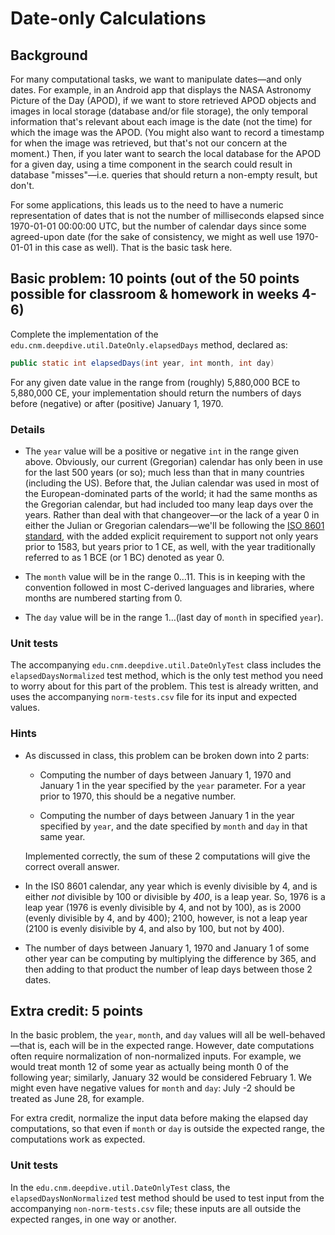 # Date-only Calculations

## Background

For many computational tasks, we want to manipulate dates&mdash;and only dates. For example, in an Android app that displays the NASA Astronomy Picture of the Day (APOD), if we want to store retrieved APOD objects and images in local storage (database and/or file storage), the only temporal information that's relevant about each image is the date (not the time) for which the image was the APOD. (You might also want to record a timestamp for when the image was retrieved, but that's not our concern at the moment.) Then, if you later want to search the local database for the APOD for a given day, using a time component in the search could result in database "misses"&mdash;i.e. queries that should return a non-empty result, but don't.

For some applications, this leads us to the need to have a numeric representation of dates that is not the number of milliseconds elapsed since 1970-01-01 00:00:00 UTC, but the number of calendar days since some agreed-upon date (for the sake of consistency, we might as well use 1970-01-01 in this case as well). That is the basic task here.

## Basic problem: 10 points (out of the 50 points possible for classroom & homework in weeks 4-6)

Complete the implementation of the `edu.cnm.deepdive.util.DateOnly.elapsedDays` method, declared as:

```java
public static int elapsedDays(int year, int month, int day)
```

For any given date value in the range from (roughly) 5,880,000 BCE to 5,880,000 CE, your implementation should return the numbers of days before (negative) or after (positive) January 1, 1970.

### Details

* The `year` value will be a positive or negative `int` in the range given above. Obviously, our current (Gregorian) calendar has only been in use for the last 500 years (or so); much less than that in many countries (including the US). Before that, the Julian calendar was used in most of the European-dominated parts of the world; it had the same months as the Gregorian calendar, but had included too many leap days over the years. Rather than deal with that changeover&mdash;or the lack of a year 0 in either the Julian or Gregorian calendars&mdash;we'll be following the [ISO 8601 standard](https://en.wikipedia.org/wiki/ISO_8601#Years), with the added explicit requirement to support not only years prior to 1583, but years prior to 1 CE, as well, with the year traditionally referred to as 1 BCE (or 1 BC) denoted as year 0.

* The `month` value will be in the range 0&hellip;11. This is in keeping with the convention followed in most C-derived languages and libraries, where months are numbered starting from 0.

* The `day` value will be in the range 1&hellip;(last day of `month` in specified `year`).

### Unit tests

The accompanying `edu.cnm.deepdive.util.DateOnlyTest` class includes the `elapsedDaysNormalized` test method, which is the only test method you need to worry about for this part of the problem. This test is already written, and uses the accompanying `norm-tests.csv` file for its input and expected values.

### Hints

* As discussed in class, this problem can be broken down into 2 parts:

    * Computing the number of days between January 1, 1970 and January 1 in the year specified by the `year` parameter. For a year prior to 1970, this should be a negative number.

    * Computing the number of days between January 1 in the year specified by `year`, and the date specified by `month` and `day` in that same year.
    
    Implemented correctly, the sum of these 2 computations will give the correct overall answer.
    
* In the IS0 8601 calendar, any year which is evenly divisible by 4, and is either _not_ divisible by 100 or divisible by _400_, is a leap year. So, 1976 is a leap year (1976 is evenly divisible by 4, and not by 100), as is 2000 (evenly divisible by 4, and by 400); 2100, however, is not a leap year (2100 is evenly disivible by 4, and also by 100, but not by 400).

* The number of days between January 1, 1970 and January 1 of some other year can be computing by multiplying the difference by 365, and then adding to that product the number of leap days between those 2 dates. 

## Extra credit: 5 points

In the basic problem, the `year`, `month`, and `day` values will all be well-behaved&mdash;that is, each will be in the expected range. However, date computations often require normalization of non-normalized inputs. For example, we would treat month 12 of some year as actually being month 0 of the following year; similarly, January 32 would be considered February 1. We might even have negative values for `month` and `day`: July -2 should be treated as June 28, for example.

For extra credit, normalize the input data before making the elapsed day computations, so that even if `month` or `day` is outside the expected range, the computations work as expected.

### Unit tests

In the `edu.cnm.deepdive.util.DateOnlyTest` class, the `elapsedDaysNonNormalized` test method should be used to test input from the accompanying `non-norm-tests.csv` file; these inputs are all outside the expected ranges, in one way or another.
